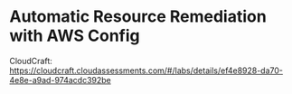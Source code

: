 # Automatic Resource Remediation with AWS Config

CloudCraft: <https://cloudcraft.cloudassessments.com/#/labs/details/ef4e8928-da70-4e8e-a9ad-974acdc392be>

